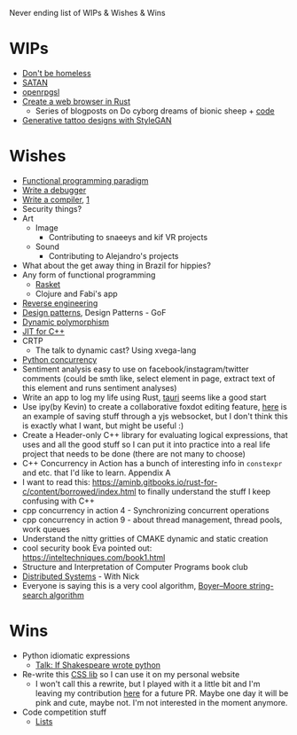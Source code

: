 Never ending list of WIPs & Wishes & Wins

# WIPs

* [Don't be homeless](https://github.com/marimeireles/dont-be-homeless)
* [SATAN](https://github.com/marimeireles/SATAN)
* [openrpgsl](https://github.com/marimeireles/openrpgsl)
* [Create a web browser in Rust](https://browser.engineering/)
    * Series of blogposts on Do cyborg dreams of bionic sheep + [code](https://cyborgdream.github.io/tags/rust/)
* [Generative tattoo designs with StyleGAN](https://github.com/marimeireles/stylegan3/)

# Wishes

* [Functional programming paradigm](https://blog.kalvad.com/haskell-series-part-1/)
* [Write a debugger](https://blog.tartanllama.xyz/writing-a-linux-debugger-setup/)
* [Write a compiler](https://www.cs.cornell.edu/courses/cs6120/2020fa/self-guided/), [1](https://norasandler.com/2017/11/29/Write-a-Compiler.html)
* Security things?
* Art
    * Image
        * Contributing to snaeeys and kif VR projects
    * Sound
        * Contributing to Alejandro's projects
* What about the get away thing in Brazil for hippies?
* Any form of functional programming
    * [Rasket](https://docs.racket-lang.org/quick/)
    * Clojure and Fabi's app
* [Reverse engineering](https://0x41.cf/reversing/2021/07/21/reversing-x86-and-c-code-for-beginners.html)
* [Design patterns](https://realpython.com/factory-method-python/), Design Patterns - GoF
* [Dynamic polymorphism](https://www.youtube.com/watch?v=8c6BAQcYF_E)
* [JIT for C++](https://blog.quarkslab.com/easyjit-just-in-time-compilation-for-c.html)
* CRTP
   * The talk to dynamic cast? Using xvega-lang
* [Python concurrency](https://realpython.com/python-concurrency/)
* Sentiment analysis easy to use on facebook/instagram/twitter comments (could be smth like, select element in page, extract text of this element and runs sentiment analyses)
* Write an app to log my life using Rust, [tauri](https://github.com/tauri-apps/tauri) seems like a good start
* Use ipy(by Kevin) to create a collaborative foxdot editing feature, [here](https://github.com/jupyter-server/jupyter_server/pull/624/files) is an example of saving stuff through a yjs websocket, but I don't think this is exactly what I want, but might be useful :)
* Create a Header-only C++ library for evaluating logical expressions, that uses <T> and all the good stuff so I can put it into practice into a real life project that needs to be done (there are not many to choose)
* C++ Concurrency in Action has a bunch of interesting info in `constexpr` and etc. that I'd like to learn. Appendix A
* I want to read this: https://aminb.gitbooks.io/rust-for-c/content/borrowed/index.html to finally understand the stuff I keep confusing with C++
* cpp concurrency in action 4 - Synchronizing concurrent operations
* cpp concurrency in action 9 - about thread management, thread pools, work queues
* Understand the nitty gritties of CMAKE dynamic and static creation
* cool security book Eva pointed out: https://inteltechniques.com/book1.html
* Structure and Interpretation of Computer Programs book club
* [Distributed Systems](https://www.cl.cam.ac.uk/teaching/2021/ConcDisSys/dist-sys-notes.pdf) - With Nick
* Everyone is saying this is a very cool algorithm, [Boyer–Moore string-search algorithm](https://en.wikipedia.org/wiki/Boyer%E2%80%93Moore_string-search_algorithm)
   
# Wins
   
* Python idiomatic expressions
    * [Talk: If Shakespeare wrote python](https://drive.google.com/file/d/11IPLKpIu5sWGPsvAGmBNpd_kMQkygTVA/view?usp=sharing)
* Re-write this [CSS lib](https://github.com/marimeireles/98.css?organization=marimeireles&organization=marimeireles) so I can use it on my personal website
   * I won't call this a rewrite, but I played with it a little bit and I'm leaving my contribution [here](https://codepen.io/marimeireles/pen/NWaZpbJ) for a future PR. Maybe one day it will be pink and cute, maybe not. I'm not interested in the moment anymore.
* Code competition stuff
    * [Lists](https://docs.google.com/presentation/d/16SIWm87WhsKAVZZwOt0EgypDuicOhEznJ3982ueXjzA/edit?usp=sharing)
